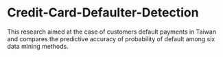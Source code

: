 # Credit-Card-Defaulter-Detection
This research aimed at the case of customers default payments in Taiwan and compares the predictive accuracy of probability of default among six data mining methods.
